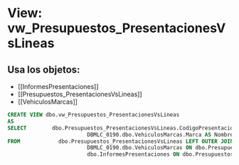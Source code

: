 # View: vw_Presupuestos_PresentacionesVsLineas

## Usa los objetos:
- [[InformesPresentaciones]]
- [[Presupuestos_PresentacionesVsLineas]]
- [[VehiculosMarcas]]

```sql
CREATE VIEW dbo.vw_Presupuestos_PresentacionesVsLineas
AS
SELECT        dbo.Presupuestos_PresentacionesVsLineas.CodigoPresentacion, dbo.InformesPresentaciones.NombrePresentacion, dbo.Presupuestos_PresentacionesVsLineas.CodigoLinea, 
                         DBMLC_0190.dbo.VehiculosMarcas.Marca AS NombreLinea
FROM            dbo.Presupuestos_PresentacionesVsLineas LEFT OUTER JOIN
                         DBMLC_0190.dbo.VehiculosMarcas ON dbo.Presupuestos_PresentacionesVsLineas.CodigoLinea = DBMLC_0190.dbo.VehiculosMarcas.CodigoMarca LEFT OUTER JOIN
                         dbo.InformesPresentaciones ON dbo.Presupuestos_PresentacionesVsLineas.CodigoPresentacion = dbo.InformesPresentaciones.CodigoPresentacion

```
